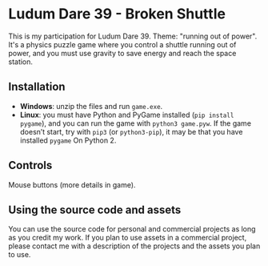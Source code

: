 Ludum Dare 39 - Broken Shuttle
===

This is my participation for Ludum Dare 39. Theme: "running out of power".
It's a physics puzzle game where you control a shuttle running out of power, and you must use gravity to save energy and reach the space station.

## Installation

- **Windows**: unzip the files and run `game.exe`.
- **Linux**: you must have Python and PyGame installed (`pip install pygame`), and you can run the game with `python3 game.pyw`. If the game doesn’t start, try with `pip3` (or `python3-pip`), it may be that you have installed `pygame` On Python 2.

## Controls

Mouse buttons (more details in game).

## Using the source code and assets

You can use the source code for personal and commercial projects as long as you credit my work.
If you plan to use assets in a commercial project, please contact me with a description of the projects and the assets you plan to use.
